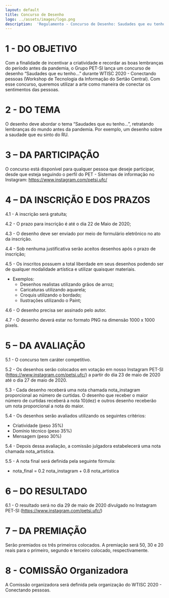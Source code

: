 ```yaml
---
layout: default
title: Concurso de Desenho
logo: ../assets/images/logo.png
description:  'Regulamento - Concurso de Desenho: Saudades que eu tenho...'
---
```


# 1 - DO OBJETIVO
Com a finalidade de incentivar a criatividade e recordar as boas lembranças do período antes da pandemia, o Grupo PET-SI lança um concurso de desenho “Saudades que eu tenho...” durante WTISC 2020 - Conectando pessoas (Workshop de Tecnologia da Informação do Sertão Central). Com esse concurso, queremos utilizar a arte como maneira de conectar os sentimentos das pessoas. 

# 2 - DO TEMA
O desenho deve abordar o tema “Saudades que eu tenho...”, retratando lembranças do mundo antes da pandemia. Por exemplo, um desenho sobre a saudade que eu sinto do RU.

# 3 – DA PARTICIPAÇÃO
O concurso está disponível para qualquer pessoa que deseje participar, desde que esteja seguindo o perfil do PET - Sistemas de informação no Instagram: https://www.instagram.com/petsi.ufc/

# 4 – DA INSCRIÇÃO E DOS PRAZOS

4.1 - A inscrição será gratuita;

4.2 - O prazo para inscrição é até o dia 22 de Maio de 2020;

4.3 - O desenho deve ser enviado por meio de formulário eletrônico no ato da inscrição.

4.4 - Sob nenhuma justificativa serão aceitos desenhos após o prazo de inscrição;

4.5 - Os inscritos possuem a total liberdade em seus desenhos podendo ser de qualquer modalidade artística e utilizar quaisquer materiais.

- Exemplos:
  - Desenhos realistas utilizando grãos de arroz;
  - Caricaturas utilizando aquarela;
  - Croquis utilizando o bordado;
  - Ilustrações utilizando o Paint;

4.6 - O desenho precisa ser assinado pelo autor.

4.7 - O desenho deverá estar no formato PNG na dimensão 1000 x 1000 pixels.

# 5 – DA AVALIAÇÃO

5.1 - O concurso tem caráter competitivo.


5.2 - Os desenhos serão colocados em votação em nosso Instagram PET-SI (https://www.instagram.com/petsi.ufc/) a partir do dia 23 de maio de 2020 até o dia 27 de maio de 2020. 

5.3 - Cada desenho receberá uma nota chamada nota_instagram proporcional ao número de curtidas. O desenho que receber o maior número de curtidas receberá a nota 10(dez) e outros desenho receberão um nota proporcional a nota do maior. 

5.4 - Os desenhos serão avaliados utilizando os seguintes critérios:
- Criatividade (peso 35%)
- Domínio técnico (peso 35%)
- Mensagem (peso 30%)
  
5.4 - Depois dessa avaliação, a comissão julgadora estabelecerá uma nota chamada nota_artistica.

5.5 - A nota final será definida pela seguinte fórmula:
- nota_final = 0.2 nota_instagram + 0.8 nota_artistica  

# 6 – DO RESULTADO

6.1 - O resultado será no dia 29 de maio de 2020 divulgado no Instagram PET-SI (https://www.instagram.com/petsi.ufc/)

# 7 – DA PREMIAÇÃO

Serão premiados os três primeiros colocados. A premiação será 50, 30 e 20 reais para o primeiro, segundo e terceiro colocado, respectivamente.


# 8 - COMISSÃO Organizadora
A Comissão organizadora será definida pela organização do WTISC 2020 - Conectando pessoas.
